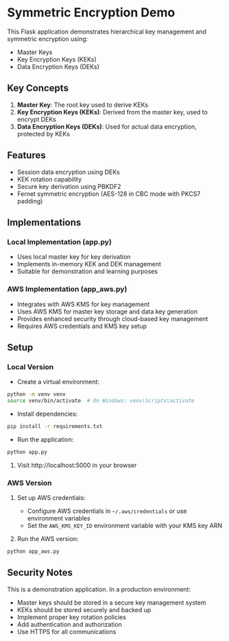 # Symmetric Encryption Demo

This Flask application demonstrates hierarchical key management and symmetric encryption using:

- Master Keys
- Key Encryption Keys (KEKs)
- Data Encryption Keys (DEKs)

## Key Concepts

1. **Master Key**: The root key used to derive KEKs
2. **Key Encryption Keys (KEKs)**: Derived from the master key, used to encrypt DEKs
3. **Data Encryption Keys (DEKs)**: Used for actual data encryption, protected by KEKs

## Features

- Session data encryption using DEKs
- KEK rotation capability
- Secure key derivation using PBKDF2
- Fernet symmetric encryption (AES-128 in CBC mode with PKCS7 padding)

## Implementations

### Local Implementation (app.py)

- Uses local master key for key derivation
- Implements in-memory KEK and DEK management
- Suitable for demonstration and learning purposes

### AWS Implementation (app_aws.py)

- Integrates with AWS KMS for key management
- Uses AWS KMS for master key storage and data key generation
- Provides enhanced security through cloud-based key management
- Requires AWS credentials and KMS key setup

## Setup

### Local Version

- Create a virtual environment:

```bash
python -m venv venv
source venv/bin/activate  # On Windows: venv\Scripts\activate
```

- Install dependencies:

```bash
pip install -r requirements.txt
```

- Run the application:

```bash
python app.py
```

1. Visit http://localhost:5000 in your browser

### AWS Version

1. Set up AWS credentials:
   - Configure AWS credentials in `~/.aws/credentials` or use environment variables
   - Set the `AWS_KMS_KEY_ID` environment variable with your KMS key ARN

2. Run the AWS version:

```bash
python app_aws.py
```

## Security Notes

This is a demonstration application. In a production environment:

- Master keys should be stored in a secure key management system
- KEKs should be stored securely and backed up
- Implement proper key rotation policies
- Add authentication and authorization
- Use HTTPS for all communications
